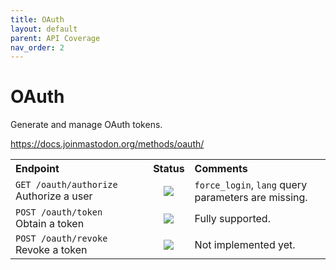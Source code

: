 ```yaml
---
title: OAuth
layout: default
parent: API Coverage
nav_order: 2
---
```


# OAuth

Generate and manage OAuth tokens.

<a href="https://docs.joinmastodon.org/methods/oauth/" target="_blank">https://docs.joinmastodon.org/methods/oauth/</a>

<table style="width:100%;table-layout:fixed;">
  <tr>
    <th style="width:45%;text-align:left;">Endpoint</th>
    <th style="width:10%;text-align:center;">Status</th>
    <th style="width:45%;text-align:left;">Comments</th>
  </tr>
  <tr>
    <td style="width:45%;text-align:left;"><code>GET /oauth/authorize</code><br>Authorize a user</td>
    <td style="width:10%;text-align:center;"><img src="/assets/orange16.png"></td>
    <td style="width:45%;text-align:left;"><code>force_login</code>, <code>lang</code> query parameters are missing.</td>
  </tr>
  <tr>
    <td style="width:45%;text-align:left;"><code>POST /oauth/token</code><br>Obtain a token</td>
    <td style="width:10%;text-align:center;"><img src="/assets/green16.png"></td>
    <td style="width:45%;text-align:left;">Fully supported.</td>
  </tr>
  <tr>
    <td style="width:45%;text-align:left;"><code>POST /oauth/revoke</code><br>Revoke a token</td>
    <td style="width:10%;text-align:center;"><img src="/assets/red16.png"></td>
    <td style="width:45%;text-align:left;">Not implemented yet.</td>
  </tr>
</table>
